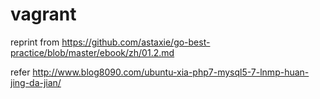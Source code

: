 # vagrant

reprint from
https://github.com/astaxie/go-best-practice/blob/master/ebook/zh/01.2.md

refer
http://www.blog8090.com/ubuntu-xia-php7-mysql5-7-lnmp-huan-jing-da-jian/



